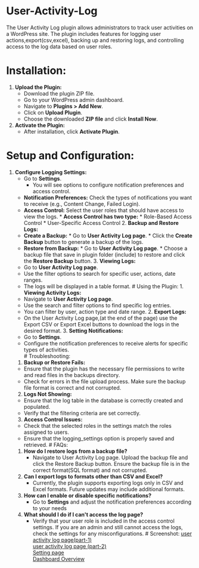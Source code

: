 # User-Activity-Log
  The User Activity Log plugin allows administrators to track user activities on a WordPress site. The plugin includes features for logging user actions,export(csv,excel), backing up and restoring logs, and controlling access to the log data based on user roles. 
# Installation: 
  1. __Upload the Plugin:__
      * Download the plugin ZIP file. 
      * Go to your WordPress admin dashboard. 
      * Navigate to __Plugins > Add New__. 
      * Click on __Upload Plugin__. 
      * Choose the downloaded __ZIP file__ and click __Install Now__.
  2. __Activate the Plugin:__
      * After installation, click __Activate Plugin__.  
# Setup and Configuration: 
   1. __Configure Logging Settings:__
       * Go to __Settings__. 
          * You will see options to configure notification preferences and access control. 
       * __Notification Preferences:__ Check the types of notifications you want to receive (e.g., Content Change, Failed Login). 
       * __Access Control:__ Select the user roles that should have access to view the logs.
             * __Access Control has two type:__
                  * Role-Based Access Control
                  * User-Specific Access Control 
    2. __Backup and Restore Logs:__ 
        * __Create a Backup:__ 
              * Go to __User Activity Log page__. 
              * Click the __Create Backup__ button to generate a backup of the logs.
        * __Restore from Backup:__
              * Go to __User Activity Log page__. 
              * Choose a backup file that save in plugin folder (include) to restore and click the __Restore Backup__ button.
    3. __Viewing Logs:__
         * Go to __User Activity Log page__. 
         * Use the filter options to search for specific user, actions, date ranges. 
         * The logs will be displayed in a table format.
     # Using the Plugin: 
    1. __Viewing Activity Logs:__ 
         * Navigate to __User Activity Log page__. 
         * Use the search and filter options to find specific log entries. 
         * You can filter by user, action type and date range. 
    2. __Export Logs:__
         * On the User Activity Log page,(at the end of the page) use the Export CSV or Export Excel buttons to download the logs in the desired format.
    3. __Setting Notifications:__
         * Go to __Settings__. 
         * Configure the notification preferences to receive alerts for specific types of activities.   
    # Troubleshooting: 
       1. __Backup or Restore Fails:__
         * Ensure that the plugin has the necessary file permissions to write and read files in the backups directory. 
         * Check for errors in the file upload process. Make sure the backup file format is correct and not corrupted.    
       2. __Logs Not Showing:__ 
         * Ensure that the log table in the database is correctly created and populated. 
         * Verify that the filtering criteria are set correctly. 
       3. __Access Control Issues:__ 
         * Check that the selected roles in the settings match the roles assigned to users. 
         * Ensure that the logging_settings option is properly saved and retrieved. 
     # FAQs: 
       1.  __How do I restore logs from a backup file?__ <br>
            * Navigate to User Activity Log page. Upload the backup file and click the Restore Backup button. Ensure the backup file is in the correct format(SQL format) and not corrupted. 
       2.  __Can I export logs to formats other than CSV and Excel?__ <br>
            * Currently, the plugin supports exporting logs only in CSV and Excel formats. Future updates may include additional formats.
       3.  __How can I enable or disable specific notifications?__ <br>
            * Go to __Settings__ and adjust the notification preferences according to your needs 
       4. __What should I do if I can't access the log page?__ <br>
            * Verify that your user role is included in the access control settings. If you are an admin and still cannot access the logs, check the settings for any misconfigurations.
    # Screenshot:
     [user activity log page(part-1)](https://drive.google.com/file/d/12jI8VHw9VoT1xBxvGrcsKFM2PFtU-FOS/view?usp=drive_link)<br>
     [user activity log page (part-2)](https://drive.google.com/file/d/1eCV-Q5QCosO1Jqnie52EdEDi3u5H6dkI/view?usp=drive_link)<br>
     [Setting page](https://drive.google.com/file/d/1nQM1axU6Ro2y5exrO356Evs-g0dEv19N/view?usp=drive_link)<br>
     [Dashboard Overview](https://drive.google.com/file/d/1voIXvvYQLZQlWLhOKsNQpApUpXUlpFgH/view?usp=drive_link)  
